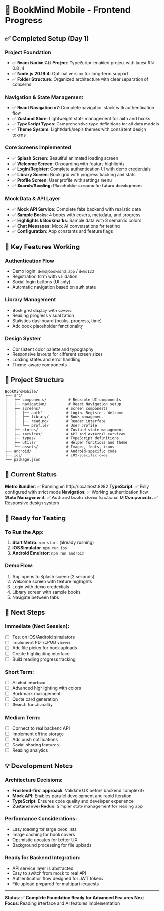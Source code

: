 # 📱 BookMind Mobile - Frontend Progress

## ✅ Completed Setup (Day 1)

### Project Foundation
- ✅ **React Native CLI Project**: TypeScript-enabled project with latest RN 0.81.4
- ✅ **Node.js 20.19.4**: Optimal version for long-term support
- ✅ **Folder Structure**: Organized architecture with clear separation of concerns

### Navigation & State Management
- ✅ **React Navigation v7**: Complete navigation stack with authentication flow
- ✅ **Zustand Store**: Lightweight state management for auth and books
- ✅ **TypeScript Types**: Comprehensive type definitions for all data models
- ✅ **Theme System**: Light/dark/sepia themes with consistent design tokens

### Core Screens Implemented
- ✅ **Splash Screen**: Beautiful animated loading screen
- ✅ **Welcome Screen**: Onboarding with feature highlights
- ✅ **Login/Register**: Complete authentication UI with demo credentials
- ✅ **Library Screen**: Book grid with progress tracking and stats
- ✅ **Profile Screen**: User profile with settings menu
- ✅ **Search/Reading**: Placeholder screens for future development

### Mock Data & API Layer
- ✅ **Mock API Service**: Complete fake backend with realistic data
- ✅ **Sample Books**: 4 books with covers, metadata, and progress
- ✅ **Highlights & Bookmarks**: Sample data with 8 semantic colors
- ✅ **Chat Messages**: Mock AI conversations for testing
- ✅ **Configuration**: App constants and feature flags

## 🎯 Key Features Working

### Authentication Flow
- Demo login: `demo@bookmind.app` / `demo123`
- Registration form with validation
- Social login buttons (UI only)
- Automatic navigation based on auth state

### Library Management
- Book grid display with covers
- Reading progress visualization
- Statistics dashboard (books, progress, time)
- Add book placeholder functionality

### Design System
- Consistent color palette and typography
- Responsive layouts for different screen sizes
- Loading states and error handling
- Theme-aware components

## 📁 Project Structure

```
BookMindMobile/
├── src/
│   ├── components/          # Reusable UI components
│   ├── navigation/          # React Navigation setup
│   ├── screens/            # Screen components
│   │   ├── auth/           # Login, Register, Welcome
│   │   ├── library/        # Book management
│   │   ├── reading/        # Reader interface
│   │   └── profile/        # User profile
│   ├── stores/             # Zustand state management
│   ├── services/           # API and external services
│   ├── types/              # TypeScript definitions
│   ├── utils/              # Helper functions and theme
│   └── assets/             # Images, fonts, icons
├── android/                # Android-specific code
├── ios/                    # iOS-specific code
└── package.json
```

## 🚀 Current Status

**Metro Bundler**: ✅ Running on http://localhost:8082
**TypeScript**: ✅ Fully configured with strict mode
**Navigation**: ✅ Working authentication flow
**State Management**: ✅ Auth and books stores functional
**UI Components**: ✅ Responsive design system

## 📱 Ready for Testing

### To Run the App:
1. **Start Metro**: `npm start` (already running)
2. **iOS Simulator**: `npm run ios`
3. **Android Emulator**: `npm run android`

### Demo Flow:
1. App opens to Splash screen (2 seconds)
2. Welcome screen with feature highlights
3. Login with demo credentials
4. Library screen with sample books
5. Navigate between tabs

## 🔮 Next Steps

### Immediate (Next Session):
- [ ] Test on iOS/Android simulators
- [ ] Implement PDF/EPUB viewer
- [ ] Add file picker for book uploads
- [ ] Create highlighting interface
- [ ] Build reading progress tracking

### Short Term:
- [ ] AI chat interface
- [ ] Advanced highlighting with colors
- [ ] Bookmark management
- [ ] Quote card generation
- [ ] Search functionality

### Medium Term:
- [ ] Connect to real backend API
- [ ] Implement offline storage
- [ ] Add push notifications
- [ ] Social sharing features
- [ ] Reading analytics

## 💡 Development Notes

### Architecture Decisions:
- **Frontend-first approach**: Validate UX before backend complexity
- **Mock API**: Enables parallel development and rapid iteration
- **TypeScript**: Ensures code quality and developer experience
- **Zustand over Redux**: Simpler state management for reading app

### Performance Considerations:
- Lazy loading for large book lists
- Image caching for book covers
- Optimistic updates for better UX
- Background processing for file uploads

### Ready for Backend Integration:
- API service layer is abstracted
- Easy to switch from mock to real API
- Authentication flow designed for JWT tokens
- File upload prepared for multipart requests

---

**Status**: ✅ **Complete Foundation Ready for Advanced Features**
**Next Focus**: Reading interface and AI features implementation